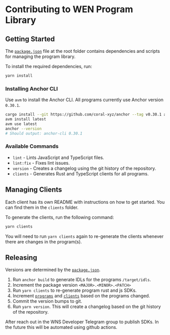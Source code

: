 # Contributing to WEN Program Library

## Getting Started

The [`package.json`](./package.json) file at the root folder contains dependencies and scripts for managing the program library.

To install the required dependencies, run:

```bash
yarn install
```

### Installing Anchor CLI

Use `avm` to install the Anchor CLI. All programs currently use Anchor version `0.30.1`.

```bash
cargo install --git https://github.com/coral-xyz/anchor --tag v0.30.1 avm --locked
avm install latest
avm use latest
anchor --version
# Should output: anchor-cli 0.30.1
```

### Available Commands

- `lint` - Lints JavaScript and TypeScript files.
- `lint:fix` - Fixes lint issues.
- `version` - Creates a changelog using the git history of the repository.
- `clients` - Generates Rust and TypeScript clients for all programs.

## Managing Clients

Each client has its own README with instructions on how to get started. You can find them in the `clients` folder.

To generate the clients, run the following command:

```bash
yarn clients
```

You will need to run `yarn clients` again to re-generate the clients whenever there are changes in the program(s).

## Releasing

Versions are determined by the [`package.json`](/package.json).

1. Run `anchor build` to generate IDLs for the programs `/target/idls`.
2. Increment the package version `<MAJOR>.<MINOR>.<PATCH>`
3. Run `yarn clients` to re-generate program rust and js SDKs.
4. Increment [`programs`](/programs) and [`clients`](/clients) based on the programs changed.
5. Commit the version bumps to git.
6. Run `yarn version`. This will create a changelog based on the git history of the repository.

After reach out in the WNS Developer Telegram group to publish SDKs. In the future this will be automated using github actions.
